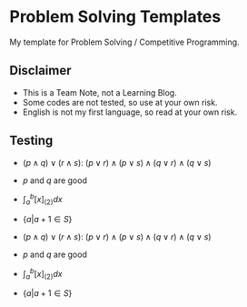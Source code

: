 # Problem Solving Templates
My template for Problem Solving / Competitive Programming.

## Disclaimer
- This is a Team Note, not a Learning Blog.
- Some codes are not tested, so use at your own risk.
- English is not my first language, so read at your own risk.

## Testing
- $(p \wedge q) \vee (r \wedge s)$: $(p \vee r) \wedge (p \vee s) \wedge (q \vee r) \wedge (q \vee s)$
- $p$ and $q$ are good
- $\int_{a}^{b} [x]_{(2)} dx$
- $`\{a|a+1 \in S\}`$

- $`(p \wedge q) \vee (r \wedge s)`$: $`(p \vee r) \wedge (p \vee s) \wedge (q \vee r) \wedge (q \vee s)`$
- $`p`$ and $`q`$ are good
- $`\int_{a}^{b} [x]_{(2)} dx`$
- $`\{a|a+1 \in S\}`$
